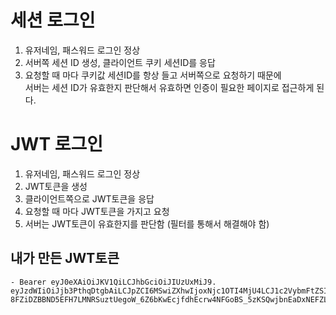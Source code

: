 # 세션 로그인
1. 유저네임, 패스워드 로그인 정상
2. 서버쪽 세션 ID 생성, 클라이언트 쿠키 세션ID를 응답
3. 요청할 때 마다 쿠키값 세션ID를 항상 들고 서버쪽으로 요청하기 때문에 <br>
서버는 세션 ID가 유효한지 판단해서 유효하면 인증이 필요한 페이지로 접근하게 된다.


# JWT 로그인
1. 유저네임, 패스워드 로그인 정상
2. JWT토큰을 생성
3. 클라이언트쪽으로 JWT토큰을 응답
4. 요청할 때 마다 JWT토큰을 가지고 요청
5. 서버는 JWT토큰이 유효한지를 판단함 (필터를 통해서 해결해야 함)

## 내가 만든 JWT토큰
    - Bearer eyJ0eXAiOiJKV1QiLCJhbGciOiJIUzUxMiJ9.
    eyJzdWIiOiJjb3PthqDtgbAiLCJpZCI6MSwiZXhwIjoxNjc1OTI4MjU4LCJ1c2VybmFtZSI6ImEifQ.
    8FZiDZBBND5EFH7LMNRSuztUegoW_6Z6bKwEcjfdhEcrw4NFGoBS_5zKSQwjbnEaDxNEFZLrZ00U5JCy2MTMEw